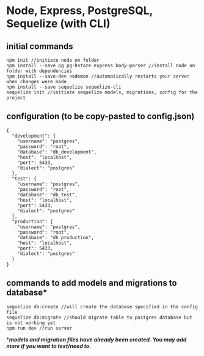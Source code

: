 # Node, Express, PostgreSQL, Sequelize (with CLI)

## initial commands

```
npm init //initiate node on folder
npm install --save pg pg-hstore express body-parser //install node on folder with dependencies 
npm install --save-dev nodemon //automatically restarts your server when changes were made
npm install --save sequelize sequelize-cli
sequelize init //initiate sequelize models, migrations, config for the project
```

## configuration (to be copy-pasted to config.json)
```
{
  "development": {
    "username": "postgres",
    "password": "root",
    "database": "db_development",
    "host": "localhost",
    "port": 5433,
    "dialect": "postgres"
  },
  "test": {
    "username": "postgres",
    "password": "root",
    "database": "db_test",
    "host": "localhost",
    "port": 5433,
    "dialect": "postgres"
  },
  "production": {
    "username": "postgres",
    "password": "root",
    "database": "db_production",
    "host": "localhost",
    "port": 5433,
    "dialect": "postgres"
  }
}
```
## commands to add models and migrations to database*
```
sequelize db:create //will create the database specified in the config file
sequelize db:migrate //should migrate table to postgres database but is not working yet 
npm run dev //run server
```

****models and migration files have already been created. You may add more if you want to test/need to.***
